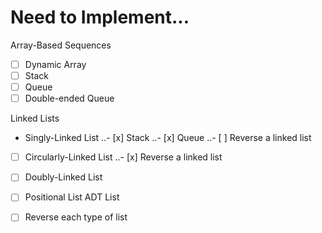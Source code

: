 # Need to Implement...
Array-Based Sequences
- [ ] Dynamic Array
- [ ] Stack 
- [ ] Queue 
- [ ] Double-ended Queue

Linked Lists
- Singly-Linked List
..- [x] Stack
..- [x] Queue
..- [ ] Reverse a linked list
- [ ] Circularly-Linked List
..- [x] Reverse a linked list
- [ ] Doubly-Linked List
- [ ] Positional List ADT List
- [ ] Reverse each type of list

